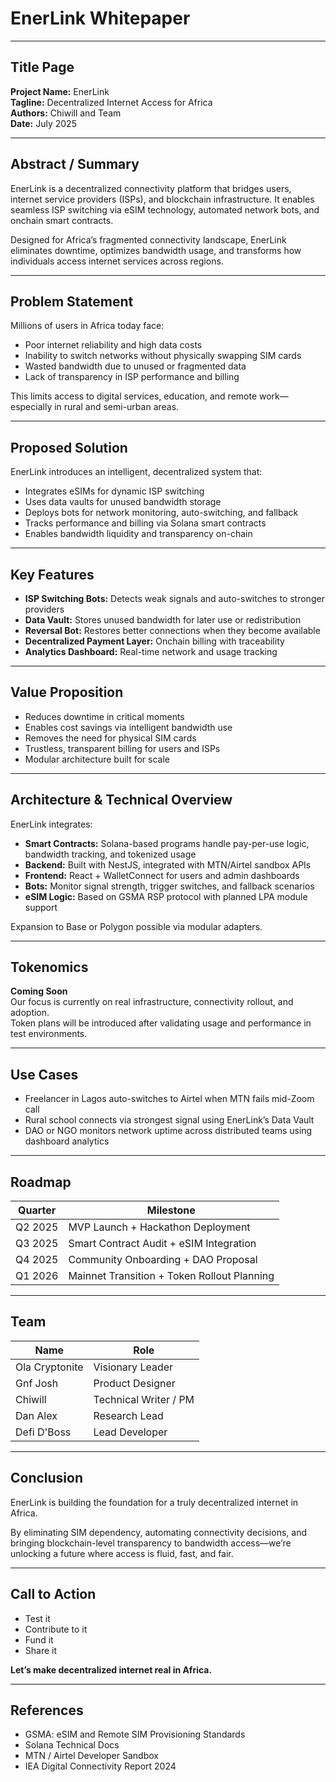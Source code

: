 #  EnerLink Whitepaper

---

##  Title Page

**Project Name:** EnerLink  
**Tagline:** Decentralized Internet Access for Africa  
**Authors:** Chiwill and Team  
**Date:** July 2025

---

##  Abstract / Summary

EnerLink is a decentralized connectivity platform that bridges users, internet service providers (ISPs), and blockchain infrastructure. It enables seamless ISP switching via eSIM technology, automated network bots, and onchain smart contracts.

Designed for Africa’s fragmented connectivity landscape, EnerLink eliminates downtime, optimizes bandwidth usage, and transforms how individuals access internet services across regions.

---

##  Problem Statement

Millions of users in Africa today face:

- Poor internet reliability and high data costs  
- Inability to switch networks without physically swapping SIM cards  
- Wasted bandwidth due to unused or fragmented data  
- Lack of transparency in ISP performance and billing  

This limits access to digital services, education, and remote work—especially in rural and semi-urban areas.

---

##  Proposed Solution

EnerLink introduces an intelligent, decentralized system that:

- Integrates eSIMs for dynamic ISP switching  
- Uses data vaults for unused bandwidth storage  
- Deploys bots for network monitoring, auto-switching, and fallback  
- Tracks performance and billing via Solana smart contracts  
- Enables bandwidth liquidity and transparency on-chain  

---

##  Key Features

- **ISP Switching Bots:** Detects weak signals and auto-switches to stronger providers  
- **Data Vault:** Stores unused bandwidth for later use or redistribution  
- **Reversal Bot:** Restores better connections when they become available  
- **Decentralized Payment Layer:** Onchain billing with traceability  
- **Analytics Dashboard:** Real-time network and usage tracking  

---

##  Value Proposition

- Reduces downtime in critical moments  
- Enables cost savings via intelligent bandwidth use  
- Removes the need for physical SIM cards  
- Trustless, transparent billing for users and ISPs  
- Modular architecture built for scale  

---

##  Architecture & Technical Overview

EnerLink integrates:

- **Smart Contracts:** Solana-based programs handle pay-per-use logic, bandwidth tracking, and tokenized usage  
- **Backend:** Built with NestJS, integrated with MTN/Airtel sandbox APIs  
- **Frontend:** React + WalletConnect for users and admin dashboards  
- **Bots:** Monitor signal strength, trigger switches, and fallback scenarios  
- **eSIM Logic:** Based on GSMA RSP protocol with planned LPA module support  

Expansion to Base or Polygon possible via modular adapters.

---

##  Tokenomics

**Coming Soon**  
Our focus is currently on real infrastructure, connectivity rollout, and adoption.  
Token plans will be introduced after validating usage and performance in test environments.

---

##  Use Cases

- Freelancer in Lagos auto-switches to Airtel when MTN fails mid-Zoom call  
- Rural school connects via strongest signal using EnerLink’s Data Vault  
- DAO or NGO monitors network uptime across distributed teams using dashboard analytics  

---

##  Roadmap

| Quarter     | Milestone                                   |
|-------------|---------------------------------------------|
| Q2 2025     | MVP Launch + Hackathon Deployment           |
| Q3 2025     | Smart Contract Audit + eSIM Integration     |
| Q4 2025     | Community Onboarding + DAO Proposal         |
| Q1 2026     | Mainnet Transition + Token Rollout Planning |

---

##  Team

| Name           | Role                      |
|----------------|---------------------------|
| Ola Cryptonite | Visionary Leader          |
| Gnf Josh       | Product Designer          |
| Chiwill        | Technical Writer / PM     |
| Dan Alex       | Research Lead             |
| Defi D'Boss     | Lead Developer            |

---

##  Conclusion

EnerLink is building the foundation for a truly decentralized internet in Africa.

By eliminating SIM dependency, automating connectivity decisions, and bringing blockchain-level transparency to bandwidth access—we’re unlocking a future where access is fluid, fast, and fair.

---

##  Call to Action

- Test it  
- Contribute to it  
- Fund it  
- Share it  

**Let’s make decentralized internet real in Africa.**

---

##  References

- GSMA: eSIM and Remote SIM Provisioning Standards  
- Solana Technical Docs  
- MTN / Airtel Developer Sandbox  
- IEA Digital Connectivity Report 2024
